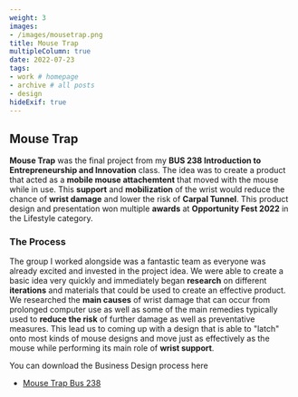```yaml
---
weight: 3
images:
- /images/mousetrap.png
title: Mouse Trap
multipleColumn: true
date: 2022-07-23
tags:
- work # homepage
- archive # all posts
- design
hideExif: true
---
```


## Mouse Trap

**Mouse Trap** was the final project from my **BUS 238 Introduction to Entrepreneurship and Innovation** class. The idea was to create a product that acted as a **mobile mouse attachemtent** that moved with the mouse while in use. This **support** and **mobilization** of the wrist would reduce the chance of **wrist damage** and lower the risk of **Carpal Tunnel**. This product design and presentation won multiple **awards** at **Opportunity Fest 2022** in the Lifestyle category. 

### The Process

The group I worked alongside was a fantastic team as everyone was already excited and invested in the project idea. We were able to create a basic idea very quickly and immediately began **research** on different **iterations** and materials that could be used to create an effective product. We researched the **main causes** of wrist damage that can occur from prolonged computer use as well as some of the main remedies typically used to **reduce the risk** of further damage as well as preventative measures. This lead us to coming up with a design that is able to "latch" onto most kinds of mouse designs and move just as effectively as the mouse while performing its main role of **wrist support**.

You can download the Business Design process here
- [Mouse Trap Bus 238](https://drive.google.com/file/d/1X12gTzZih_09fENj4ISxzGxC7Ak8tgxM/view?usp=sharing)
